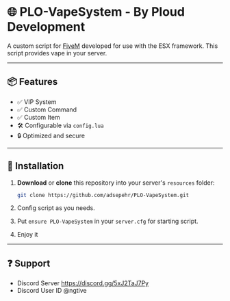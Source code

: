 # 🌐 PLO-VapeSystem - By Ploud Development

A custom script for [FiveM](https://fivem.net) developed for use with the ESX framework. This script provides vape in your server.

---

## 📦 Features

- ✅ VIP System
- ✅ Custom Command
- ✅ Custom Item
- 🛠️ Configurable via `config.lua`
- 🔒 Optimized and secure

---

## 📁 Installation

1. **Download** or **clone** this repository into your server's `resources` folder:

   ```bash
   git clone https://github.com/adsepehr/PLO-VapeSystem.git
2. Config script as you needs.
3. Put `ensure PLO-VapeSystem` in your `server.cfg` for starting script.
4. Enjoy it

---

## ❓ Support

- Discord Server https://discord.gg/5xJ2TaJ7Py
- Discord User ID @ngtive
